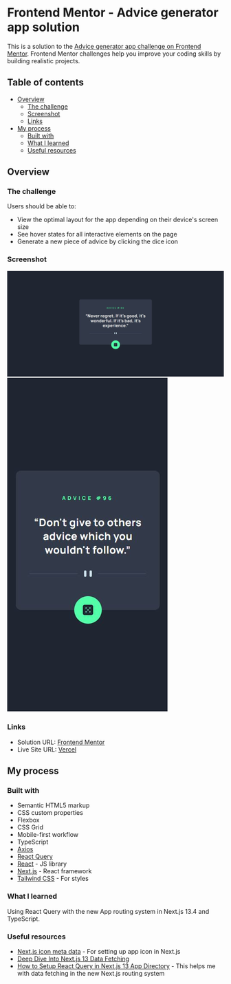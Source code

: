 # Frontend Mentor - Advice generator app solution

This is a solution to the [Advice generator app challenge on Frontend Mentor](https://www.frontendmentor.io/challenges/advice-generator-app-QdUG-13db). Frontend Mentor challenges help you improve your coding skills by building realistic projects.

## Table of contents

- [Overview](#overview)
  - [The challenge](#the-challenge)
  - [Screenshot](#screenshot)
  - [Links](#links)
- [My process](#my-process)
  - [Built with](#built-with)
  - [What I learned](#what-i-learned)
  - [Useful resources](#useful-resources)

## Overview

### The challenge

Users should be able to:

- View the optimal layout for the app depending on their device's screen size
- See hover states for all interactive elements on the page
- Generate a new piece of advice by clicking the dice icon

### Screenshot

![](./screenshot.jpg)
![](./screenshot2.jpg)

### Links

- Solution URL: [Frontend Mentor](https://your-solution-url.com)
- Live Site URL: [Vercel](https://your-live-site-url.com)

## My process

### Built with

- Semantic HTML5 markup
- CSS custom properties
- Flexbox
- CSS Grid
- Mobile-first workflow
- TypeScript
- [Axios](https://axios-http.com/docs/intro)
- [React Query](https://tanstack.com/query/v3/)
- [React](https://reactjs.org/) - JS library
- [Next.js](https://nextjs.org/) - React framework
- [Tailwind CSS](https://tailwindcss.com/) - For styles

### What I learned

Using React Query with the new App routing system in Next.js 13.4 and TypeScript.

### Useful resources

- [Next.js icon meta data](https://nextjs.org/docs/app/api-reference/file-conventions/metadata/app-icons#image-files-ico-jpg-png) - For setting up app icon in Next.js
- [Deep Dive Into Next.js 13 Data Fetching](https://dev.to/zenstack/a-deep-dive-into-next13-data-fetching-114n)
- [How to Setup React Query in Next.js 13 App Directory](https://codevoweb.com/setup-react-query-in-nextjs-13-app-directory/) - This helps me with data fetching in the new Next.js routing system
